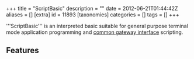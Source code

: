 +++
title = "ScriptBasic"
description = ""
date = 2012-06-21T01:44:42Z
aliases = []
[extra]
id = 11893
[taxonomies]
categories = []
tags = []
+++

'''ScriptBasic''' is an interpreted basic suitable for general purpose terminal mode application programming and [common gateway interface](https://rosettacode.org/wiki/CGI) scripting.

## Features